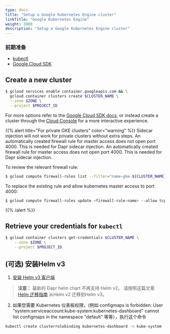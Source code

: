 ```yaml
---
type: docs
title: "Setup a Google Kubernetes Engine cluster"
linkTitle: "Google Kubernetes Engine"
weight: 3000
description: "Setup a Google Kubernetes Engine cluster"
---
```


### 前期准备

- [kubectl](https://kubernetes.io/docs/tasks/tools/install-kubectl/)
- [Google Cloud SDK](https://cloud.google.com/sdk)

## Create a new cluster
```bash
$ gcloud services enable container.googleapis.com && \
  gcloud container clusters create $CLUSTER_NAME \
  --zone $ZONE \
  --project $PROJECT_ID
```
For more options refer to the [Google Cloud SDK docs](https://cloud.google.com/sdk/gcloud/reference/container/clusters/create), or instead create a cluster through the [Cloud Console](https://console.cloud.google.com/kubernetes) for a more interactive experience.

{{% alert title="For private GKE clusters" color="warning" %}}
Sidecar injection will not work for private clusters without extra steps. An automatically created firewall rule for master access does not open port 4000. This is needed for Dapr sidecar injection. An automatically created firewall rule for master access does not open port 4000. This is needed for Dapr sidecar injection.

To review the relevant firewall rule:
```bash
$ gcloud compute firewall-rules list --filter="name~gke-${CLUSTER_NAME}-[0-9a-z]*-master"
```

To replace the existing rule and allow kubernetes master access to port 4000:
```bash
$ gcloud compute firewall-rules update <firewall-rule-name> --allow tcp:10250,tcp:443,tcp:4000
```
{{% /alert %}}

## Retrieve your credentials for `kubectl`

```bash
$ gcloud container clusters get-credentials $CLUSTER_NAME \
    --zone $ZONE \
    --project $PROJECT_ID
```

## (可选) 安装Helm v3

1. [安装 Helm v3 客户端](https://helm.sh/docs/intro/install/)

> **注意：** 最新的 Dapr helm chart 不再支持 Helm v2。 请按照这篇文章 [Helm 迁移指南](https://helm.sh/blog/migrate-from-helm-v2-to-helm-v3/) 从Helm v2 迁移到Helm v3。

2. 如果您需要 Kubernetes 仪表板权限，(例如 configmaps is forbidden: User "system:serviceaccount:kube-system:kubernetes-dashboard" cannot list configmaps in the namespace "default" 等等），执行这个命令

```bash
kubectl create clusterrolebinding kubernetes-dashboard -n kube-system --clusterrole=cluster-admin --serviceaccount=kube-system:kubernetes-dashboard
```
